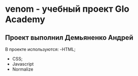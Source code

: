 # venom - учебный проект Glo Academy
## Проект выполнил Демьяненко Андрей

В проекте используются:
-HTML;
- CSS;
- Javascript
- Normalize
